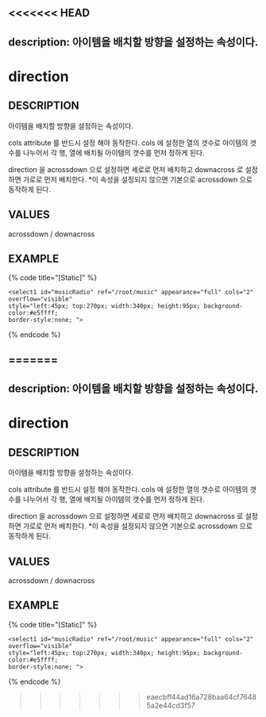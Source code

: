 <<<<<<< HEAD
---
description: 아이템을 배치할 방향을 설정하는 속성이다.
---

# direction

## DESCRIPTION

아이템을 배치할 방향을 설정하는 속성이다.

cols attribute 를 반드시 설정 해야 동작한다.
cols 에 설정한 열의 갯수로 아이템의 갯수를 나누어서 각 행, 열에 배치될 아이템의 갯수를 먼저 정하게 된다. 

direction 을 acrossdown 으로 설정하면 세로로 먼저 배치하고 downacross 로 설정하면 가로로 먼저 배치한다.
*이 속성을 설정되지 않으면 기본으로 acrossdown 으로 동작하게 된다.  

## VALUES

acrossdown / downacross

## EXAMPLE

{% code title="\[Static\]" %}
```markup
<select1 id="musicRadio" ref="/root/music" appearance="full" cols="2" overflow="visible" 
style="left:45px; top:270px; width:340px; height:95px; background-color:#e5ffff; 
border-style:none; "> 
```
{% endcode %}

=======
---
description: 아이템을 배치할 방향을 설정하는 속성이다.
---

# direction

## DESCRIPTION

아이템을 배치할 방향을 설정하는 속성이다.

cols attribute 를 반드시 설정 해야 동작한다.
cols 에 설정한 열의 갯수로 아이템의 갯수를 나누어서 각 행, 열에 배치될 아이템의 갯수를 먼저 정하게 된다. 

direction 을 acrossdown 으로 설정하면 세로로 먼저 배치하고 downacross 로 설정하면 가로로 먼저 배치한다.
*이 속성을 설정되지 않으면 기본으로 acrossdown 으로 동작하게 된다.  

## VALUES

acrossdown / downacross

## EXAMPLE

{% code title="\[Static\]" %}
```markup
<select1 id="musicRadio" ref="/root/music" appearance="full" cols="2" overflow="visible" 
style="left:45px; top:270px; width:340px; height:95px; background-color:#e5ffff; 
border-style:none; "> 
```
{% endcode %}

>>>>>>> eaecbff44ad16a728baa64cf76485a2e44cd3f57
